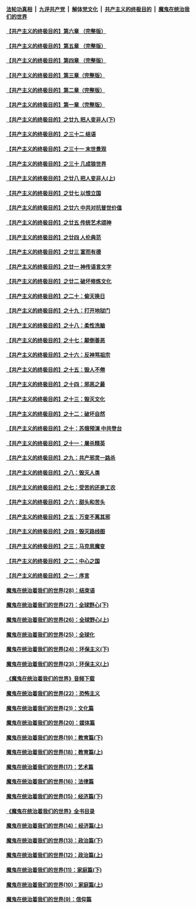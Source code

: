 

####  [法轮功真相](../../../../basic/blob/master/README.md?t=06290402) &nbsp;|&nbsp; [九评共产党](../../../../9ping.md/blob/master/README.md?t=06290402) &nbsp;|&nbsp; [解体党文化](../../../../jtdwh.md/blob/master/README.md?t=06290402)  &nbsp;|&nbsp; [共产主义的终极目的](../../../../gczydzjmd.md/blob/master/README.md?t=06290402) &nbsp;|&nbsp; [魔鬼在统治我们的世界](../../../../mgztzwmdsj.md/blob/master/README.md?t=06290402) 

#### [【共产主义的终极目的】第六章 （完整版）](../pages/nsc422/n11428913.md?t=06290402) 

#### [【共产主义的终极目的】第五章 （完整版）](../pages/nsc422/n11428912.md?t=06290402) 

#### [【共产主义的终极目的】第四章 （完整版）](../pages/nsc422/n11428907.md?t=06290402) 

#### [【共产主义的终极目的】第三章（完整版）](../pages/nsc422/n11428848.md?t=06290402) 

#### [【共产主义的终极目的】第二章（完整版）](../pages/nsc422/n11428831.md?t=06290402) 

#### [【共产主义的终极目的】第一章（完整版）](../pages/nsc422/n11417651.md?t=06290402) 

#### [【共产主义的终极目的】之廿九 把人变非人(下)](../pages/nsc422/n11344140.md?t=06290402) 

#### [【共产主义的终极目的】之三十二 结语](../pages/nsc422/n11360535.md?t=06290402) 

#### [【共产主义的终极目的】之三十一 末世景观](../pages/nsc422/n11351129.md?t=06290402) 

#### [【共产主义的终极目的】之三十 几成狼世界](../pages/nsc422/n11348280.md?t=06290402) 

#### [【共产主义的终极目的】之廿八 把人变非人(上)](../pages/nsc422/n11340492.md?t=06290402) 

#### [【共产主义的终极目的】之廿七 以恨立国](../pages/nsc422/n11336944.md?t=06290402) 

#### [【共产主义的终极目的】之廿六 中共对抗普世价值](../pages/nsc422/n11324785.md?t=06290402) 

#### [【共产主义的终极目的】之廿五 传统艺术颂神](../pages/nsc422/n11296396.md?t=06290402) 

#### [【共产主义的终极目的】之廿四 人伦典范](../pages/nsc422/n11296397.md?t=06290402) 

#### [【共产主义的终极目的】之廿三 富而有德](../pages/nsc422/n11283598.md?t=06290402) 

#### [【共产主义的终极目的】之廿一 神传语言文字](../pages/nsc422/n11263265.md?t=06290402) 

#### [【共产主义的终极目的】之廿二 破坏修炼文化](../pages/nsc422/n11245728.md?t=06290402) 

#### [【共产主义的终极目的】之二十：偷天换日](../pages/nsc422/n11238846.md?t=06290402) 

#### [【共产主义的终极目的】之十九：打开地狱门](../pages/nsc422/n11206376.md?t=06290402) 

#### [【共产主义的终极目的】之十八：柔性洗脑](../pages/nsc422/n11199994.md?t=06290402) 

#### [【共产主义的终极目的】之十七：颠倒善恶](../pages/nsc422/n11179782.md?t=06290402) 

#### [【共产主义的终极目的】之十六：反神骂祖宗](../pages/nsc422/n11166798.md?t=06290402) 

#### [【共产主义的终极目的】之十五：毁人不倦](../pages/nsc422/n11166792.md?t=06290402) 

#### [【共产主义的终极目的】之十四：邪恶之最](../pages/nsc422/n11150249.md?t=06290402) 

#### [【共产主义的终极目的】之十三：毁灭文化](../pages/nsc422/n11135227.md?t=06290402) 

#### [【共产主义的终极目的】之十二：破坏自然](../pages/nsc422/n11135214.md?t=06290402) 

#### [【共产主义的终极目的】之十：苏俄预演 中共登台](../pages/nsc422/n11118424.md?t=06290402) 

#### [【共产主义的终极目的】之十一：屠杀精英](../pages/nsc422/n11118442.md?t=06290402) 

#### [【共产主义的终极目的】之九：共产邪灵一路杀](../pages/nsc422/n11114139.md?t=06290402) 

#### [【共产主义的终极目的】之八：毁灭人类](../pages/nsc422/n11108503.md?t=06290402) 

#### [【共产主义的终极目的】之七：受苦的还是工农](../pages/nsc422/n11101809.md?t=06290402) 

#### [【共产主义的终极目的】之六：甜头和苦头](../pages/nsc422/n11096971.md?t=06290402) 

#### [【共产主义的终极目的】之五：万变不离其邪](../pages/nsc422/n11091285.md?t=06290402) 

#### [【共产主义的终极目的】之四：毁灭路线图](../pages/nsc422/n11086284.md?t=06290402) 

#### [【共产主义的终极目的】之三：马克思魔变](../pages/nsc422/n11061941.md?t=06290402) 

#### [【共产主义的终极目的】之二：中心之国](../pages/nsc422/n11047728.md?t=06290402) 

#### [【共产主义的终极目的】之一：序言](../pages/nsc422/n11086077.md?t=06290402) 

#### [魔鬼在统治着我们的世界(28)：结束语](../pages/nsc422/n10936246.md?t=06290402) 

#### [魔鬼在统治着我们的世界(27)：全球野心(下)](../pages/nsc422/n10928319.md?t=06290402) 

#### [魔鬼在统治着我们的世界(26)：全球野心(上)](../pages/nsc422/n10900318.md?t=06290402) 

#### [魔鬼在统治着我们的世界(25)：全球化](../pages/nsc422/n10788205.md?t=06290402) 

#### [魔鬼在统治着我们的世界(24)：环保主义(下)](../pages/nsc422/n10695307.md?t=06290402) 

#### [魔鬼在统治着我们的世界(23)：环保主义(上)](../pages/nsc422/n10688613.md?t=06290402) 

#### [《魔鬼在统治着我们的世界》音频下载](../pages/nsc422/n10635553.md?t=06290402) 

#### [魔鬼在统治着我们的世界(22)：恐怖主义](../pages/nsc422/n10614727.md?t=06290402) 

#### [魔鬼在统治着我们的世界(21)：文化篇](../pages/nsc422/n10597706.md?t=06290402) 

#### [魔鬼在统治着我们的世界(20)：媒体篇](../pages/nsc422/n10586579.md?t=06290402) 

#### [魔鬼在统治着我们的世界(19)：教育篇(下)](../pages/nsc422/n10564808.md?t=06290402) 

#### [魔鬼在统治着我们的世界(18)：教育篇(上)](../pages/nsc422/n10526970.md?t=06290402) 

#### [魔鬼在统治着我们的世界(17)：艺术篇](../pages/nsc422/n10499093.md?t=06290402) 

#### [魔鬼在统治着我们的世界(16)：法律篇](../pages/nsc422/n10485969.md?t=06290402) 

#### [魔鬼在统治着我们的世界(15)：经济篇(下)](../pages/nsc422/n10469975.md?t=06290402) 

#### [《魔鬼在统治着我们的世界》全书目录](../pages/nsc422/n10464261.md?t=06290402) 

#### [魔鬼在统治着我们的世界(14)：经济篇(上)](../pages/nsc422/n10457370.md?t=06290402) 

#### [魔鬼在统治着我们的世界(13)：政治篇(下)](../pages/nsc422/n10448270.md?t=06290402) 

#### [魔鬼在统治着我们的世界(12)：政治篇(上)](../pages/nsc422/n10444576.md?t=06290402) 

#### [魔鬼在统治着我们的世界(11)：家庭篇(下)](../pages/nsc422/n10440961.md?t=06290402) 

#### [魔鬼在统治着我们的世界(10)：家庭篇(上)](../pages/nsc422/n10435448.md?t=06290402) 

#### [魔鬼在统治着我们的世界(9)：信仰篇](../pages/nsc422/n10432159.md?t=06290402) 

